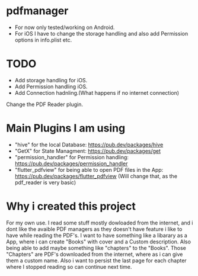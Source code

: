 # pdfmanager

- For now only tested/working on Android. 
- For iOS I have to change the storage handling and also add Permission options in info.plist etc. 

# TODO
- Add storage handling for iOS.
- Add Permission handling iOS.
- Add Connection hadnling.(What happens if no internet connection)

Change the PDF Reader plugin.

# Main Plugins I am using
- "hive" for the local Database: https://pub.dev/packages/hive
- "GetX" for State Managment: https://pub.dev/packages/get
- "permission_handler" for Permission handling: https://pub.dev/packages/permission_handler
- "flutter_pdfview" for being able to open PDF files in the App: https://pub.dev/packages/flutter_pdfview (Will change that, as the pdf_reader is very basic)


# Why i created this project

For my own use. I read some stuff mostly dowloaded from the internet, and i dont like the avaible PDF managers as they doesn't have feature i like to have while reading the PDF's. I want to have something like a libarary as a App, where i can create "Books" with cover and a Custom description. Also being able to add maybe something like "chapters" to the "Books". Those "Chapters" are PDF's downloaded from the internet, where as i can give them a custom name. Also i want to persist the last page for each chapter where I stopped reading so can continue next time.
